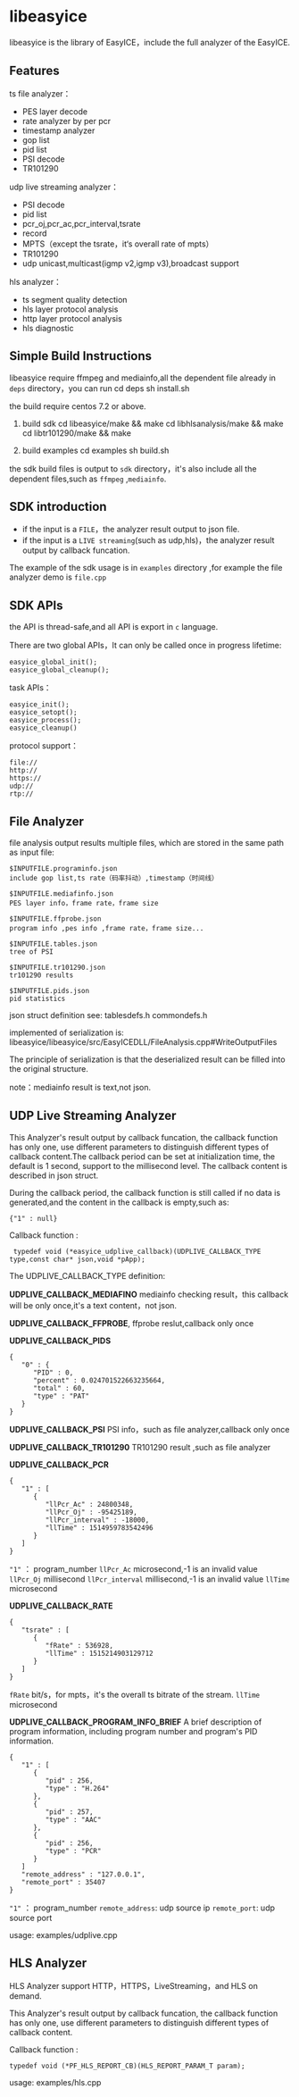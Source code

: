 # libeasyice

libeasyice is the library of EasyICE，include the full analyzer of the EasyICE.


## Features

ts file analyzer：

* PES layer decode
* rate analyzer by per pcr
* timestamp analyzer
* gop list
* pid list
* PSI decode
* TR101290

udp live streaming analyzer：

* PSI decode
* pid list
* pcr_oj,pcr_ac,pcr_interval,tsrate
* record
* MPTS（except the tsrate，it‘s overall rate of mpts）
* TR101290
* udp unicast,multicast(igmp v2,igmp v3),broadcast support

hls analyzer：

* ts segment quality detection
* hls layer protocol analysis
* http layer protocol analysis
* hls diagnostic



## Simple Build Instructions

libeasyice require ffmpeg and mediainfo,all the dependent file already in `deps` directory，you can run 
    cd deps
    sh install.sh

the build require centos 7.2 or above. 

1. build sdk
    cd libeasyice/make && make
    cd libhlsanalysis/make && make
    cd libtr101290/make && make

2. build examples
    cd examples
    sh build.sh


the sdk build files is output to `sdk` directory，it's also include all the dependent files,such as `ffmpeg` ,`mediainfo`.


## SDK introduction

* if the input is a `FILE`，the analyzer result output to  json file.
* if the input is a `LIVE streaming`(such as udp,hls)，the analyzer result output by callback funcation.

The example of the sdk usage is in `examples` directory ,for example the file analyzer demo is `file.cpp`


## SDK APIs

the API is thread-safe,and all API is export in `c` language.

There are two global APIs，It can only be called once in progress lifetime:

```
easyice_global_init();
easyice_global_cleanup();
```

task APIs：

```
easyice_init();
easyice_setopt();
easyice_process();
easyice_cleanup()
```

protocol support：

```
file://
http://
https://
udp://
rtp://
```

##  File Analyzer

file analysis output results multiple files, which are stored in the same path as input file:

```
$INPUTFILE.programinfo.json
include gop list,ts rate（码率抖动）,timestamp（时间线）

$INPUTFILE.mediafinfo.json
PES layer info，frame rate，frame size

$INPUTFILE.ffprobe.json
program info ,pes info ,frame rate，frame size...

$INPUTFILE.tables.json
tree of PSI 

$INPUTFILE.tr101290.json
tr101290 results

$INPUTFILE.pids.json
pid statistics
```

json struct definition see: tablesdefs.h commondefs.h

implemented of serialization is: libeasyice/libeasyice/src/EasyICEDLL/FileAnalysis.cpp#WriteOutputFiles

The principle of serialization is that the deserialized result can be filled into the original structure.

note：mediainfo result is text,not json.


## UDP Live Streaming Analyzer

This Analyzer's result output by callback funcation, the callback function has only one, use different parameters to distinguish different types of callback content.The callback period can be set at initialization time, the default is 1 second, support to the millisecond level. The callback content is described in json struct.

During the callback period, the callback function is still called if no data is generated,and the content in the callback is empty,such as:

```
{"1" : null}
```

Callback function :

```
 typedef void (*easyice_udplive_callback)(UDPLIVE_CALLBACK_TYPE type,const char* json,void *pApp);
```

The UDPLIVE_CALLBACK_TYPE definition:

**UDPLIVE_CALLBACK_MEDIAFINO**
mediainfo checking result，this callback will be only once,it's a text content，not json.
   
**UDPLIVE_CALLBACK_FFPROBE**,
ffprobe reslut,callback only once

**UDPLIVE_CALLBACK_PIDS**

```
{
   "0" : {
      "PID" : 0,
      "percent" : 0.024701522663235664,
      "total" : 60,
      "type" : "PAT"
   }
} 
```

**UDPLIVE_CALLBACK_PSI**
PSI info，such as file analyzer,callback only once

**UDPLIVE_CALLBACK_TR101290**
TR101290 result ,such as file analyzer

**UDPLIVE_CALLBACK_PCR**

```
{
   "1" : [
      {
         "llPcr_Ac" : 24800348,
         "llPcr_Oj" : -95425189,
         "llPcr_interval" : -18000,
         "llTime" : 1514959783542496
      }
   ]
}
```
`"1"` ： program_number
`llPcr_Ac` microsecond,-1 is an invalid value
`llPcr_Oj` millisecond
`llPcr_interval` millisecond,-1 is an invalid value
`llTime` microsecond


**UDPLIVE_CALLBACK_RATE**

```
{
   "tsrate" : [
      {
         "fRate" : 536928,
         "llTime" : 1515214903129712
      }
   ]
}
```

`fRate` bit/s，for mpts，it's the overall ts bitrate of the stream.
`llTime` microsecond



**UDPLIVE_CALLBACK_PROGRAM_INFO_BRIEF**
A brief description of program information, including program number and program's PID information.

```
{
   "1" : [
      {
         "pid" : 256,
         "type" : "H.264"
      },
      {
         "pid" : 257,
         "type" : "AAC"
      },
      {
         "pid" : 256,
         "type" : "PCR"
      }
   ]
   "remote_address" : "127.0.0.1",
   "remote_port" : 35407
}
```
`"1"` ： program_number
`remote_address`: udp source ip
`remote_port`: udp source port

usage: examples/udplive.cpp


## HLS Analyzer

HLS Analyzer support  HTTP，HTTPS，LiveStreaming，and HLS on demand.

This Analyzer's result output by callback funcation, the callback function has only one, use different parameters to distinguish different types of callback content.

Callback function :

```
typedef void (*PF_HLS_REPORT_CB)(HLS_REPORT_PARAM_T param);
```

usage: examples/hls.cpp




